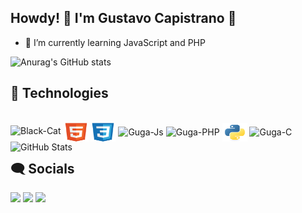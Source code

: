## Howdy! 🤠 I'm Gustavo Capistrano 👋

- 🌱 I’m currently learning JavaScript and PHP 

![Anurag's GitHub stats](https://github-readme-stats.vercel.app/api?username=GustavoCapis&show_icons=true&theme=synthwave)

## 🤖 Technologies

<div style="display: inline_block"><br>
  <img allign="right" alt="Black-Cat" height="75" width="75" src="https://images-wixmp-ed30a86b8c4ca887773594c2.wixmp.com/f/b605e675-8cb7-44b4-9bc3-273e437580ab/delenxl-aa3d72f9-7f20-48db-ab88-10014698b479.gif?token=eyJ0eXAiOiJKV1QiLCJhbGciOiJIUzI1NiJ9.eyJzdWIiOiJ1cm46YXBwOjdlMGQxODg5ODIyNjQzNzNhNWYwZDQxNWVhMGQyNmUwIiwiaXNzIjoidXJuOmFwcDo3ZTBkMTg4OTgyMjY0MzczYTVmMGQ0MTVlYTBkMjZlMCIsIm9iaiI6W1t7InBhdGgiOiJcL2ZcL2I2MDVlNjc1LThjYjctNDRiNC05YmMzLTI3M2U0Mzc1ODBhYlwvZGVsZW54bC1hYTNkNzJmOS03ZjIwLTQ4ZGItYWI4OC0xMDAxNDY5OGI0NzkuZ2lmIn1dXSwiYXVkIjpbInVybjpzZXJ2aWNlOmZpbGUuZG93bmxvYWQiXX0.QkJoBT-MMNB03BEKavyGSmmXLpJU2C45QHiUMoeIJEs">
  <img align="center" alt="Guga-HTML" height="30" width="40" src="https://raw.githubusercontent.com/devicons/devicon/master/icons/html5/html5-original.svg">
  <img align="center" alt="Guga-CSS" height="30" width="40" src="https://raw.githubusercontent.com/devicons/devicon/master/icons/css3/css3-original.svg">
  <img align="center" alt="Guga-Js" height="30" width="40" src="https://cdn.jsdelivr.net/gh/devicons/devicon@latest/icons/javascript/javascript-original.svg">
  <img align="center" alt="Guga-PHP" height="30" width="40" src="https://cdn.jsdelivr.net/gh/devicons/devicon@latest/icons/php/php-original.svg">
  <img align="center" alt="Guga-Python" height="30" width="40" src="https://raw.githubusercontent.com/devicons/devicon/master/icons/python/python-original.svg">
  <img align="center" alt="Guga-C" height="30" width="40" src="https://cdn.jsdelivr.net/gh/devicons/devicon@latest/icons/c/c-original.svg">
    <img 
      align="left" 
      alt="GitHub Stats" 
      width="25%" 
      src="https://github-readme-stats.vercel.app/api/top-langs/?username=GustavoCapis&theme=tokyonight&layout=compact&custom_title=Languages&langs_count=9" 
  >
</div>

## 🗨️ Socials

<div> 
  <a href="https://www.linkedin.com/in/gustavo-capistrano-249013335" target="_blank"><img src="https://img.shields.io/badge/-LinkedIn-%230077B5?style=for-the-badge&logo=linkedin&logoColor=white" target="_blank"></a> 
  <a href = "mailto:gustavo.capy@gmail.com"><img src="https://img.shields.io/badge/-Gmail-%23333?style=for-the-badge&logo=gmail&logoColor=white" target="_blank"></a>  
  <a href="https://instagram.com/gustavo_capistrano" target="_blank"><img src="https://img.shields.io/badge/-Instagram-%23E4405F?style=for-the-badge&logo=instagram&logoColor=white" target="_blank"></a>
</div>
